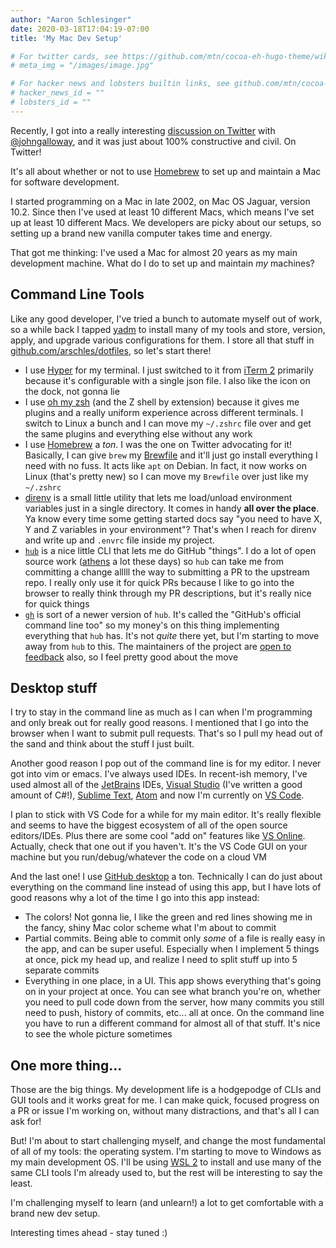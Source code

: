 ```yaml
---
author: "Aaron Schlesinger"
date: 2020-03-18T17:04:19-07:00
title: 'My Mac Dev Setup'

# For twitter cards, see https://github.com/mtn/cocoa-eh-hugo-theme/wiki/Twitter-cards
# meta_img = "/images/image.jpg"

# For hacker news and lobsters builtin links, see github.com/mtn/cocoa-eh-hugo-theme/wiki/Social-Links
# hacker_news_id = ""
# lobsters_id = ""
---
```


Recently, I got into a really interesting [discussion on Twitter](https://twitter.com/jongalloway/status/1240165698506067970) with [@johngalloway](https://twitter.com/jongalloway), and it was just about 100% constructive and civil. On Twitter!

It's all about whether or not to use [Homebrew](https://brew.sh/) to set up and maintain a Mac for software development.

I started programming on a Mac in late 2002, on Mac OS Jaguar, version 10.2. Since then I've used at least 10 different Macs, which means I've set up at least 10 different Macs. We developers are picky about our setups, so setting up a brand new vanilla computer takes time and energy.

That got me thinking: I've used a Mac for almost 20 years as my main development machine. What do I do to set up and maintain _my_ machines?

## Command Line Tools

Like any good developer, I've tried a bunch to automate myself out of work, so a while back I tapped [yadm](https://yadm.io/) to install many of my tools and store, version, apply, and upgrade various configurations for them. I store all that stuff in [github.com/arschles/dotfiles](https://github.com/arschles/dotfiles), so let's start there!

- I use [Hyper](https://hyper.is) for my terminal. I just switched to it from [iTerm 2](https://iterm2.com/) primarily because it's configurable with a single json file. I also like the icon on the dock, not gonna lie
- I use [oh my zsh](https://ohmyz.sh/) (and the Z shell by extension) because it gives me plugins and a really uniform experience across different terminals. I switch to Linux a bunch and I can move my `~/.zshrc` file over and get the same plugins and everything else without any work
- I use [Homebrew](https://brew.sh) a _ton_. I was the one on Twitter advocating for it! Basically, I can give `brew` my [Brewfile](https://github.com/arschles/dotfiles/blob/master/.yadm/Brewfile) and it'll just go install everything I need with no fuss. It acts like `apt` on Debian. In fact, it now works on Linux (that's pretty new) so I can move my `Brewfile` over just like my `~/.zshrc`
- [direnv](https://direnv.net/) is a small little utility that lets me load/unload environment variables just in a single directory. It comes in handy **all over the place**. Ya know every time some getting started docs say "you need to have X, Y and Z variables in your environment"? That's when I reach for direnv and write up and `.envrc` file inside my project.
- [`hub`](https://github.com/github/hub) is a nice little CLI that lets me do GitHub "things". I do a lot of open source work ([athens](https://github.com/gomods/athens) a lot these days) so `hub` can take me from committing a change alllll the way to submitting a PR to the upstream repo. I really only use it for quick PRs because I like to go into the browser to really think through my PR descriptions, but it's really nice for quick things
- [`gh`](https://github.com/cli/cli) is sort of a newer version of `hub`. It's called the "GitHub's official command line too" so my money's on this thing implementing everything that `hub` has. It's not _quite_ there yet, but I'm starting to move away from `hub` to this. The maintainers of the project are [open to feedback](https://github.com/cli/cli#we-need-your-feedback) also, so I feel pretty good about the move 

## Desktop stuff

I try to stay in the command line as much as I can when I'm programming and only break out for really good reasons. I mentioned that I go into the browser when I want to submit pull requests. That's so I pull my head out of the sand and think about the stuff I just built.

Another good reason I pop out of the command line is for my editor. I never got into vim or emacs. I've always used IDEs. In recent-ish memory, I've used almost all of the [JetBrains](https://www.jetbrains.com/) IDEs, [Visual Studio](https://visualstudio.microsoft.com/) (I've written a good amount of C#!), [Sublime Text](https://www.sublimetext.com/), [Atom](https://atom.io/) and now I'm currently on [VS Code](https://code.visualstudio.com/).

I plan to stick with VS Code for a while for my main editor. It's really flexible and seems to have the biggest ecosystem of all of the open source editors/IDEs. Plus there are some cool "add on" features like [VS Online](https://online.visualstudio.com/). Actually, check that one out if you haven't. It's the VS Code GUI on your machine but you run/debug/whatever the code on a cloud VM

And the last one! I use [GitHub desktop](https://desktop.github.com/) a ton. Technically I can do just about everything on the command line instead of using this app, but I have lots of good reasons why a lot of the time I go into this app instead:

- The colors! Not gonna lie, I like the green and red lines showing me in the fancy, shiny Mac color scheme what I'm about to commit
- Partial commits. Being able to commit only _some_ of a file is really easy in the app, and can be super useful. Especially when I implement 5 things at once, pick my head up, and realize I need to split stuff up into 5 separate commits
- Everything in one place, in a UI. This app shows everything that's going on in your project at once. You can see what branch you're on, whether you need to pull code down from the server, how many commits you still need to push, history of commits, etc... all at once. On the command line you have to run a different command for almost all of that stuff. It's nice to see the whole picture sometimes

## One more thing...

Those are the big things. My development life is a hodgepodge of CLIs and GUI tools and it works great for me. I can make quick, focused progress on a PR or issue I'm working on, without many distractions, and that's all I can ask for!

But! I'm about to start challenging myself, and change the most fundamental of all of my tools: the operating system. I'm starting to move to Windows as my main development OS. I'll be using [WSL 2](https://docs.microsoft.com/en-us/windows/wsl/wsl2-index) to install and use many of the same CLI tools I'm already used to, but the rest will be interesting to say the least.

I'm challenging myself to learn (and unlearn!) a lot to get comfortable with a brand new dev setup.

Interesting times ahead - stay tuned :)
